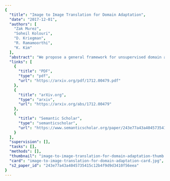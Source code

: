 ```yaml
---
{
  "title": "Image to Image Translation for Domain Adaptation",
  "date": "2017-12-01",
  "authors": [
    "Zak Murez",
    "Soheil Kolouri",
    "D. Kriegman",
    "R. Ramamoorthi",
    "K. Kim"
  ],
  "abstract": "We propose a general framework for unsupervised domain adaptation, which allows deep neural networks trained on a source domain to be tested on a different target domain without requiring any training annotations in the target domain. This is achieved by adding extra networks and losses that help regularize the features extracted by the backbone encoder network. To this end we propose the novel use of the recently proposed unpaired image-to-image translation framework to constrain the features extracted by the encoder network. Specifically, we require that the features extracted are able to reconstruct the images in both domains. In addition we require that the distribution of features extracted from images in the two domains are indistinguishable. Many recent works can be seen as specific cases of our general framework. We apply our method for domain adaptation between MNIST, USPS, and SVHN datasets, and Amazon, Webcam and DSLR Office datasets in classification tasks, and also between GTA5 and Cityscapes datasets for a segmentation task. We demonstrate state of the art performance on each of these datasets.",
  "links": [
    {
      "title": "PDF",
      "type": "pdf",
      "url": "https://arxiv.org/pdf/1712.00479.pdf"
    },
    {
      "title": "arXiv.org",
      "type": "arxiv",
      "url": "https://arxiv.org/abs/1712.00479"
    },
    {
      "title": "Semantic Scholar",
      "type": "semanticscholar",
      "url": "https://www.semanticscholar.org/paper/243e77a43a4045735415c12b4f9d9d3410f56eea"
    }
  ],
  "supervision": [],
  "tasks": [],
  "methods": [],
  "thumbnail": "image-to-image-translation-for-domain-adaptation-thumb.jpg",
  "card": "image-to-image-translation-for-domain-adaptation-card.jpg",
  "s2_paper_id": "243e77a43a4045735415c12b4f9d9d3410f56eea"
}
---
```


